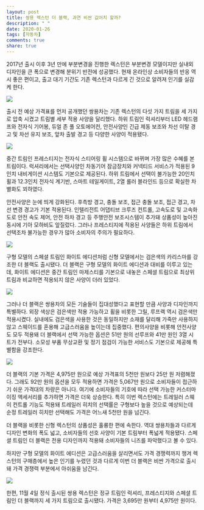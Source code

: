 ```yaml
---
layout: post
title: 쌍용 렉스턴 더 블랙, 과연 비싼 값어치 할까?
description: " "
date: 2020-01-26
tags: [자동차]
comments: true
share: true
---
```



2017년 출시 이후 3년 만에 부분변경을 진행한 렉스턴은 부분변경 모델이지만 실내외 디자인을 큰 폭으로 변경해 분위기 반전에 성공했다. 현재 온라인상 소비자들의 반응 역시 좋은 편이고, 출고 대기 기간도 기존 렉스턴과 다르게 긴 것으로 알려져 인기를 실감케 한다.

[![](https://post-phinf.pstatic.net/MjAyMDExMTJfNSAg/MDAxNjA1MTczNzE1NDY4.EItNPHSFi-MNPWivPxURdQFCwge6lXX5XlTwRzMGFcog.eemPPWRApQ-xHdumOfiCWPaGLFACx96eehE_tRxzF6Mg.JPEG/%EC%98%AC_%EB%89%B4_%EB%A0%89%EC%8A%A4%ED%84%B42_copy.jpg?type=w1200)](https://post.naver.com/viewer/postView.nhn?volumeNo=29937932&memberNo=3251907#)

출시 전 예상 가격표를 먼저 공개했던 쌍용차는 기존 렉스턴의 다섯 가지 트림을 세 가지로 압축 시켰고 트림별 세부 적용 사양을 달리했다. 하위 트림인 럭셔리부터 LED 헤드램프와 전자식 기어봉, 듀얼 존 풀 오토에어컨, 안전사양인 긴급 제동 보조와 차선 이탈 경고 및 차선 유지 보조, 앞차 출발 경고 등 다양한 사양이 적용됐다.

[![](https://post-phinf.pstatic.net/MjAyMDExMTFfMjk3/MDAxNjA1MDg2ODU5OTI4.VvDtpC-TKVPwudgt_eMoO0cFjxUWfJSpDJZ7fEx-juog.IlrXSOZP3cC2E7RiGtAzHVGdwtLurEjkVL6tzzoJMTYg.JPEG/%EC%98%AC_%EB%89%B4_%EB%A0%89%EC%8A%A4%ED%84%B4_%EC%9D%B8%ED%85%8C%EB%A6%AC%EC%96%B4_copy.jpg?type=w1200)](https://post.naver.com/viewer/postView.nhn?volumeNo=29937932&memberNo=3251907#)

중간 트림인 프레스티지는 전자식 스티어링 휠 시스템으로 바뀌며 가장 많은 수혜를 본 트림이다. 럭셔리에서는 선택사양인 차동기어 잠금장치와 커넥티드 서비스가 적용된 9인치 내비게이션 시스템도 기본으로 제공된다. 하위 트림에서 선택이 불가능한 20인치 휠과 12.3인치 전자식 계기반, 스마트 테일게이트, 2열 롤러 블라인드 등으로 확실한 차별화도 꾀하였다.

안전사양은 눈에 띄게 강화된다. 후측방 경고, 충돌 보조, 접근 충돌 보조, 접근 경고, 차선 변경 경고가 기본 적용된다. 인텔리전트 어댑티브 크루즈 컨트롤, 고속도로 및 고속화도로 안전 속도 제어, 안전 하차 경고 등 주행안전 보조시스템이 추가돼 상품성이 높아진 동시에 기아 모하비도 앞질렀다. 그러나 프레스티지에 적용된 사양들은 하위 트림에서 선택조차 불가능한 경우가 많아 소비자의 주의가 필요하다.

[![](https://post-phinf.pstatic.net/MjAyMDExMTFfMTIz/MDAxNjA1MDg2OTgyNjI4.eMWiq80F1IBlThY0IsHwVh9dTE9-QNeKGpT3AslDEXQg.qvRowLO7sHERazieevCa9mRr1MXlsgsPYenGb7_bYj8g.JPEG/%EC%98%AC_%EB%89%B4_%EB%A0%89%EC%8A%A4%ED%84%B4_%EC%A0%95%EC%B8%A1%EB%A9%B4%28%EB%82%98%EC%9D%B4%ED%8A%B8%29_copy.jpg?type=w1200)](https://post.naver.com/viewer/postView.nhn?volumeNo=29937932&memberNo=3251907#)

구형 모델의 스페셜 트림인 화이트 에디션처럼 신형 모델에서는 검은색의 카리스마를 강조한 더 블랙도 출시됐다. 더 블랙은 구형 모델의 화이트 에디션과 대비를 이루고 있는데, 화이트 에디션은 중간 트림인 마제스티를 기본으로 내놓은 스페셜 트림으로 최상위 트림과 비교하면 적용되지 않은 사양이 더러 있었다.

[![](https://post-phinf.pstatic.net/MjAyMDExMTFfMTc3/MDAxNjA1MDg2OTI0MDIz.voBz3-x_yCcyV22x0uiZrGuS5J4qwYz201FYJ9sNtcsg.l2bZY43N0bI_4N-tKZuv6_M3uKXEnmni-kcPI_MDb0og.JPEG/%EC%98%AC_%EB%89%B4_%EB%A0%89%EC%8A%A4%ED%84%B4_%EB%8D%94_%EB%B8%94%EB%9E%99_%EC%8A%A4%EC%9B%A8%EC%9D%B4%EB%93%9C%EC%8B%9C%ED%8A%B8_copy.jpg?type=w1200)](https://post.naver.com/viewer/postView.nhn?volumeNo=29937932&memberNo=3251907#)

그러나 더 블랙은 쌍용차의 모든 기술들이 집대성했다고 표현할 만큼 사양과 디자인까지 특별하다. 외장 색상은 검은색만 적용 가능하고 휠을 비롯한 그릴, 루프랙 역시 검은색만 적용시켰다. 실내에도 검은색을 사용한 것은 동일하지만 소재를 달리해 가죽만 사용하지 않고 스웨이드를 혼용해 고급스러움을 높이는데 집중했다. 편의사양을 비롯해 안전사양도 모두 적용돼 더 블랙에서 선택 가능한 옵션은 51만 원의 선루프와 41만 원인 3열 시트가 전부다. 소모성 부품 무상교환 및 정기 점검이 가능한 서비스도 기본으로 제공해 특별함을 강조한다.

[![](https://post-phinf.pstatic.net/MjAyMDExMTFfMjky/MDAxNjA1MDg3MDQyNDY0.pjzXA0iLRlqyITptEEP7nnJGCMQ9yriBTfqBSW23LiYg.c2k0YUpBtn0x0woAVaoDUKpI7NztZ3POAjmlTHlp-9og.JPEG/%EC%98%AC_%EB%89%B4_%EB%A0%89%EC%8A%A4%ED%84%B4_%ED%8A%B8%EB%A0%88%EC%9D%BC%EB%9F%AC_%EC%8A%A4%EC%9B%A8%EC%9D%B4_%EC%BB%A8%ED%8A%B8%EB%A1%A4_copy.jpg?type=w1200)](https://post.naver.com/viewer/postView.nhn?volumeNo=29937932&memberNo=3251907#)

더 블랙의 기본 가격은 4,975만 원으로 예상 가격표의 5천만 원보다 25만 원 저렴해졌다. 그래도 92만 원의 옵션을 모두 적용하면 가격은 5,067만 원으로 소비자들이 접근하기 쉬운 가격대의 차량은 아니다. 여기에 소비자들의 기호에 따라 선택 가능한 커스터마이징 액세서리를 추가하면 가격은 더욱 상승한다. 특히 이번 렉스턴에는 트레일러 스웨이 컨트롤 기능도 적용돼 트레일러 히치의 선택률은 구형보다 높을 것으로 예상되는데 순정 트레일러 히치만 선택해도 가격은 어느새 5천만 원을 넘긴다.

더 블랙을 비롯한 신형 렉스턴의 상품성은 훌륭한 편에 속한다. 역대 쌍용차들과 다르게 디자인 변화의 폭도 넓고, 소비자들의 선호 사양이 기본 트림부터 폭넓게 적용됐다. 스페셜 트림인 더 블랙은 전용 디자인까지 적용돼 소비자들의 니즈를 파악했다고 볼 수 있다.

하지만 구형 모델의 화이트 에디션은 고급스러움을 살리면서도 가격 경쟁력까지 챙겨 렉스턴의 구매층에서 높은 인기를 누렸던 것과 다르게 이번 더 블랙은 비싼 가격으로 출시돼 가격 경쟁력 부분에서 아쉬움을 남긴다.

[![](https://post-phinf.pstatic.net/MjAyMDExMTFfOCAg/MDAxNjA1MDg3MDc5NzY0.6gTjf1DII7D3O6dDl1aReXabx73Dcx3iEu3QbmHUz3Ag.PJjIRlzglQficqYKWTinjTQW-66FOwbAfpx3QoNVJkYg.JPEG/%EC%98%AC_%EB%89%B4_%EB%A0%89%EC%8A%A4%ED%84%B41_copy.jpg?type=w1200)](https://post.naver.com/viewer/postView.nhn?volumeNo=29937932&memberNo=3251907#)

한편, 11월 4일 정식 출시된 쌍용 렉스턴은 정규 트림인 럭셔리, 프레스티지와 스페셜 트림인 더 블랙까지 세 가지 트림으로 출시됐다. 가격은 3,695만 원부터 4,975만 원이다.